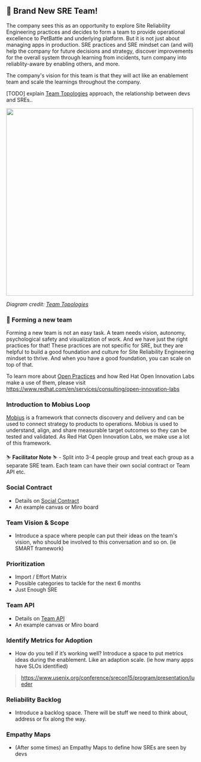 ## 🌱 Brand New SRE Team!
The company sees this as an opportunity to explore Site Reliability Engineering practices and decides to form a team to provide operational excellence to PetBattle and underlying platform. But it is not just about managing apps in production. SRE practices and SRE mindset can (and will) help the company for future decisions and strategy, discover improvements for the overall system through learning from incidents, turn company into reliablity-aware by enabling others, and more. 

The company's vision for this team is that they will act like an enablement team and scale the learnings throughout the company.

[TODO] explain [Team Topologies](https://teamtopologies.com/) approach, the relationship between devs and SREs..

<img src="0-let-the-battles-begin/images/sre-team-topologies.png" width="500">

_Diagram credit: [Team Topologies](https://teamtopologies.com/)_

### 🦚 Forming a new team
Forming a new team is not an easy task. A team needs vision, autonomy, psychological safety and visualization of work. And we have just the right practices for that! These practices are not specific for SRE, but they are helpful to build a good foundation and culture for Site Reliability Engineering mindset to thrive. And when you have a good foundation, you can scale on top of that.

To learn more about [Open Practices](https://openpracticelibrary.com/) and how Red Hat Open Innovation Labs make a use of them, please visit https://www.redhat.com/en/services/consulting/open-innovation-labs

### Introduction to Mobius Loop
[Mobius](https://www.mobiusloop.com) is a framework that connects discovery and delivery and can be used to connect strategy to products to operations. Mobius is used to understand, align, and share measurable target outcomes so they can be tested and validated. As Red Hat Open Innovation Labs, we make use a lot of this framework.

<p class="tip">
⛷️ <b>Facilitator Note</b> ⛷️ - Split into 3-4 people group and treat each group as a separate SRE team. Each team can have their own social contract or Team API etc.
</p>

### Social Contract
- Details on [Social Contract](https://openpracticelibrary.com/practice/social-contract/) 
- An example canvas or Miro board

### Team Vision & Scope
- Introduce a space where people can put their ideas on the team's vision, who should be involved to this conversation and so on. (ie SMART framework)

### Prioritization
- Import / Effort Matrix
- Possible categories to tackle for the next 6 months
- Just Enough SRE

### Team API
- Details on [Team API](https://github.com/TeamTopologies/Team-API-template)
- An example canvas or Miro board

### Identify Metrics for Adoption
- How do you tell if it’s working well? Introduce a space to put metrics ideas during the enablement. Like an adaption scale. (ie how many apps have SLOs identified)
> https://www.usenix.org/conference/srecon15/program/presentation/lueder

### Reliability Backlog
- Introduce a backlog space. There will be stuff we need to think about, address or fix along the way.

### Empathy Maps
- (After some times) an Empathy Maps to define how SREs are seen by devs